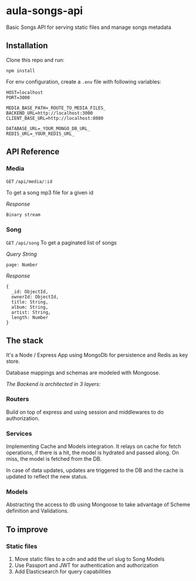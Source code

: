 # aula-songs-api
Basic Songs API for serving static files and manage songs metadata

## Installation

Clone this repo and run:

```npm install```

For env configuration, create a `.env` file with following variables:

```
HOST=localhost
PORT=3000

MEDIA_BASE_PATH=_ROUTE_TO_MEDIA_FILES_
BACKEND_URL=http://localhost:3000
CLIENT_BASE_URL=http://localhost:8080

DATABASE_URL=_YOUR_MONGO_DB_URL_
REDIS_URL=_YOUR_REDIS_URL_
```

## API Reference

### Media
`GET` `/api/media/:id`

To get a song mp3 file for a given id

*Response*

```
Binary stream
```

### Song
`GET` `/api/song`
To get a paginated list of songs

*Query String*
```
page: Number
```

*Response*
```
{
  _id: ObjectId,
  ownerId: ObjectId,
  title: String,
  album: String,
  artist: String,
  length: Number
}
```


## The stack
It's a Node / Express App using MongoDb for persistence and Redis as key store.

Database mappings and schemas are modeled with Mongoose.

*The Backend is architected in 3 layers:*

### Routers
Build on top of express and using session and middlewares to do authorization.

### Services
Implementing Cache and Models integration. It relays on cache for fetch operations, if there is a hit, the model is hydrated and passed along. On miss, the model is fetched from the DB.

In case of data updates, updates are triggered to the DB and the cache is updated to reflect the new status.

### Models
Abstracting the access to db using Mongoose to take advantage of Scheme definition and Validations.

## To improve

### Static files
1. Move static files to a cdn and add the url slug to Song Models
2. Use Passport and JWT for authentication and authorization
3. Add Elasticsearch for query capabilities
